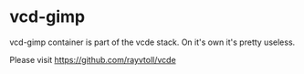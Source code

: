 # vcd-gimp
vcd-gimp container is part of the vcde stack.
On it's own it's pretty useless.

Please visit https://github.com/rayvtoll/vcde
